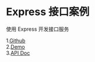 # Express 接口案例

使用 Express 开发接口服务 <br/>

1.[Github](https://github.com/gothinkster/realworld) <br/> 2.[Demo](https://demo.realworld.io/) <br/> 3.[API Doc](https://github.com/gothinkster/realworld/tree/main/api) <br/>

